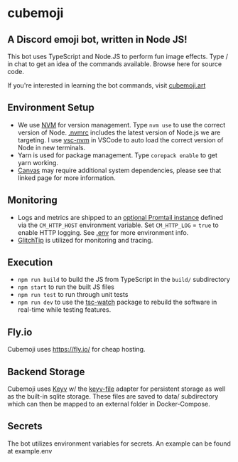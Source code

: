 # cubemoji
A Discord emoji bot, written in Node JS!
---
This bot uses TypeScript and Node.JS to perform fun image effects. Type / in chat to get an idea of the commands available. Browse here for source code.

If you're interested in learning the bot commands, visit [cubemoji.art](https://cubemoji.art)

Environment Setup
-----------------
- We use [NVM](https://github.com/nvm-sh/nvm) for version management. Type `nvm use` to use the correct version of Node. [.nvmrc](https://gitlab.com/cubismod/cubemoji/-/blob/main/.nvmrc) includes the latest version of Node.js we are targeting. I use [vsc-nvm](https://marketplace.visualstudio.com/items?itemName=henrynguyen5-vsc.vsc-nvm) in VSCode to auto load the correct version of Node in new terminals.
- Yarn is used for package management. Type `corepack enable` to get yarn working. 
- [Canvas](https://www.npmjs.com/package/canvas) may require additional system dependencies, please see that linked page for more information.

Monitoring
----------
- Logs and metrics are shipped to an [optional Promtail instance](https://grafana.com/docs/loki/latest/clients/promtail/) defined via the `CM_HTTP_HOST` environment variable. Set `CM_HTTP_LOG` = `true` to enable HTTP logging. See [.env](example.env) for more environment info.
- [GlitchTip](https://glitchtip.com) is utilized for monitoring and tracing.

Execution
---------
- `npm run build` to build the JS from TypeScript in the `build/` subdirectory
- `npm start` to run the built JS files
- `npm run test` to run through unit tests
- `npm run dev` to use the [tsc-watch](https://www.npmjs.com/package/tsc-watch) package to rebuild the software in real-time while testing features.

Fly.io
-------
Cubemoji uses https://fly.io/ for cheap hosting.

Backend Storage
---------------
Cubemoji uses [Keyv](https://www.npmjs.com/package/keyv) w/ the [keyv-file](https://github.com/zaaack/keyv-file) adapter for persistent storage as well as the built-in sqlite storage. These files are saved to data/ subdirectory which can then be mapped to an external folder in Docker-Compose.

Secrets
-------
The bot utilizes environment variables for secrets. An example can be found at example.env
